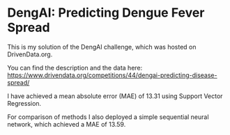 # DengAI: Predicting Dengue Fever Spread

This is my solution of the DengAI challenge, which was hosted on DrivenData.org. 

You can find the description and the data here: https://www.drivendata.org/competitions/44/dengai-predicting-disease-spread/

I have achieved a mean absolute error (MAE) of 13.31 using Support Vector Regression. 

For comparison of methods I also deployed a simple sequential neural network, which achieved a MAE of 13.59.
